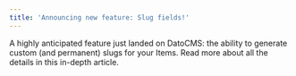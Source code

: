 ```yaml
---
title: 'Announcing new feature: Slug fields!'
---
```


A highly anticipated feature just landed on DatoCMS: the ability to generate custom (and permanent) slugs for your Items. Read more about all the details in this in-depth article.